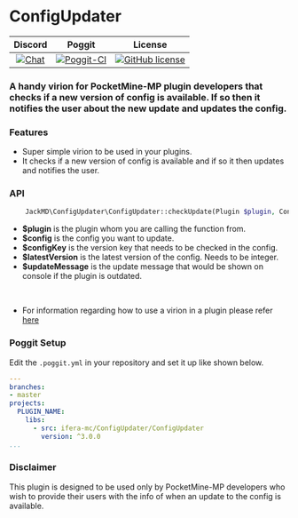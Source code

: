# ConfigUpdater

| Discord | Poggit | License |
|:--:|:--:|:--:|
|[![Chat](https://img.shields.io/badge/chat-on%20discord-7289da.svg)](https://discord.gg/urQt6ETgYu)|[![Poggit-CI](https://poggit.pmmp.io/ci.shield/ifera-mc/ConfigUpdater/ConfigUpdater)](https://poggit.pmmp.io/ci/ifera-mc/ConfigUpdater/ConfigUpdater)|[![GitHub license](https://img.shields.io/github/license/ifera-mc/ConfigUpdater.svg)](https://github.com/ifera-mc/ConfigUpdater/blob/master/LICENSE)|

### A handy virion for PocketMine-MP plugin developers that checks if a new version of config is available. If so then it notifies the user about the new update and updates the config.

### Features

- Super simple virion to be used in your plugins.
- It checks if a new version of config is available and if so it then updates and notifies the user.

### API

```php
    JackMD\ConfigUpdater\ConfigUpdater::checkUpdate(Plugin $plugin, Config $config, string $configKey, int $latestVersion, string $updateMessage = "");
```

- **$plugin** is the plugin whom you are calling the function from.
- **$config** is the config you want to update.
- **$configKey** is the version key that needs to be checked in the config.
- **$latestVersion** is the latest version of the config. Needs to be integer.
- **$updateMessage** is the update message that would be shown on console if the plugin is outdated.

<br />

- For information regarding how to use a virion in a plugin please refer [here](https://poggit.github.io/support/virion.html)


### Poggit Setup

Edit the `.poggit.yml` in your repository and set it up like shown below.

```yml
--- 
branches:
- master
projects:
  PLUGIN_NAME:
    libs:
      - src: ifera-mc/ConfigUpdater/ConfigUpdater
        version: ^3.0.0
...
```

### Disclaimer

This plugin is designed to be used only by PocketMine-MP developers who wish to provide their users with the info of when an update to the config is available.
